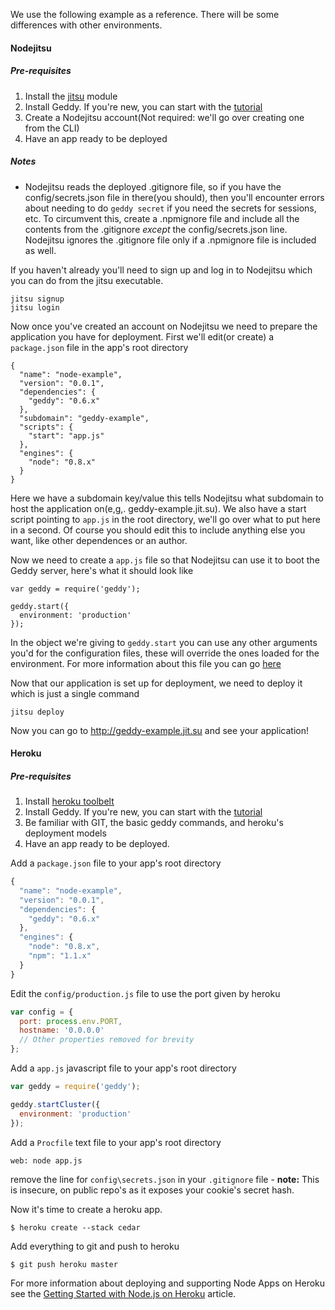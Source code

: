 We use the following example as a reference. There will be some differences with other environments.

#### Nodejitsu

##### Pre-requisites
1. Install the [jitsu](https://npmjs.org/package/jitsu) module
2. Install Geddy. If you're new, you can start with the [tutorial](http://geddyjs.org/tutorial)
3. Create a Nodejitsu account(Not required: we'll go over creating one from the CLI)
4. Have an app ready to be deployed

##### Notes
* Nodejitsu reads the deployed .gitignore file, so if you have the config/secrets.json file in there(you should), then you'll encounter errors about needing to do `geddy secret` if you need the secrets for sessions, etc. To circumvent this, create a .npmignore file and include all the contents from the .gitignore _except_ the config/secrets.json line. Nodejitsu ignores the .gitignore file only if a .npmignore file is included as well.

If you haven't already you'll need to sign up and log in to Nodejitsu which you can do from the jitsu executable.
```
jitsu signup
jitsu login
```

Now once you've created an account on Nodejitsu we need to prepare the application you have for deployment. First we'll edit(or create) a `package.json` file in the app's root directory
```
{
  "name": "node-example",
  "version": "0.0.1",
  "dependencies": {
    "geddy": "0.6.x"
  },
  "subdomain": "geddy-example",
  "scripts": {
    "start": "app.js"
  },
  "engines": {
    "node": "0.8.x"
  }
}
```
Here we have a subdomain key/value this tells Nodejitsu what subdomain to host the application on(e,g,. geddy-example.jit.su). We also have a start script pointing to `app.js` in the root directory, we'll go over what to put here in a second. Of course you should edit this to include anything else you want, like other dependences or an author.

Now we need to create a `app.js` file so that Nodejitsu can use it to boot the Geddy server, here's what it should look like
```
var geddy = require('geddy');

geddy.start({
  environment: 'production'
});
```
In the object we're giving to `geddy.start` you can use any other arguments you'd for the configuration files, these will override the ones loaded for the environment. For more information about this file you can go [here](https://github.com/mde/geddy/wiki/Using-Geddy-without-the-CLI)

Now that our application is set up for deployment, we need to deploy it which is just a single command
```
jitsu deploy
```
Now you can go to http://geddy-example.jit.su and see your application!

#### Heroku

##### Pre-requisites
1. Install [heroku toolbelt](https://devcenter.heroku.com/articles/quickstart#step-2-install-the-heroku-toolbelt)
2. Install Geddy. If you're new, you can start with the [tutorial](http://geddyjs.org/tutorial)
3. Be familiar with GIT, the basic geddy commands, and heroku's deployment models
4. Have an app ready to be deployed.

Add a `package.json` file to your app's root directory

```javascript
{
  "name": "node-example",
  "version": "0.0.1",
  "dependencies": {
    "geddy": "0.6.x"
  },
  "engines": {
    "node": "0.8.x",
    "npm": "1.1.x"
  }
}
```

Edit the `config/production.js` file to use the port given by heroku
```javascript
var config = {
  port: process.env.PORT,
  hostname: '0.0.0.0'
  // Other properties removed for brevity
};

```

Add a `app.js` javascript file to your app's root directory

```javascript
var geddy = require('geddy');

geddy.startCluster({
  environment: 'production'
});
```

Add a `Procfile` text file to your app's root directory

```
web: node app.js
```

remove the line for `config\secrets.json` in your `.gitignore` file - **note:** This is insecure, on public repo's as it exposes your cookie's secret hash.


Now it's time to create a heroku app.

```
$ heroku create --stack cedar
```

Add everything to git and push to heroku

```
$ git push heroku master
```

For more information about deploying and supporting Node Apps on Heroku see the [Getting Started with Node.js on Heroku](https://devcenter.heroku.com/articles/nodejs) article.
